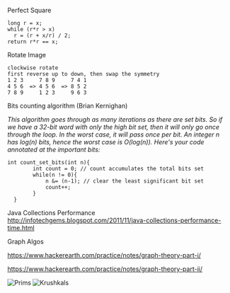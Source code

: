 
Perfect Square

    long r = x;
    while (r*r > x)
      r = (r + x/r) / 2;
    return r*r == x;
    
Rotate Image

    clockwise rotate
    first reverse up to down, then swap the symmetry 
    1 2 3     7 8 9     7 4 1
    4 5 6  => 4 5 6  => 8 5 2
    7 8 9     1 2 3     9 6 3

Bits counting algorithm (Brian Kernighan)

*This algorithm goes through as many iterations as there are set bits. So if we have a 32-bit word with only the high bit set, then it will only go once through the loop. In the worst case, it will pass once per bit. An integer n has log(n) bits, hence the worst case is O(log(n)). Here's your code annotated at the important bits:*

    int count_set_bits(int n){
            int count = 0; // count accumulates the total bits set 
            while(n != 0){
                n &= (n-1); // clear the least significant bit set
                count++;
            }
      }


Java Collections Performance http://infotechgems.blogspot.com/2011/11/java-collections-performance-time.html


Graph Algos

https://www.hackerearth.com/practice/notes/graph-theory-part-i/

https://www.hackerearth.com/practice/notes/graph-theory-part-ii/

  ![Prims](http://i.stack.imgur.com/KofyW.gif)
  ![Krushkals](http://i.stack.imgur.com/6RCFr.gif)
